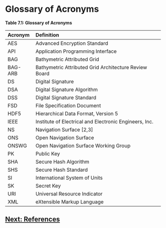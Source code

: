 # Glossary of Acronyms

**Table 7.1: Glossary of Acronyms**

| Acronym | Definition |
| :----------| :---------- |
| AES | Advanced Encryption Standard |
| API | Application Programming Interface |
| BAG | Bathymetric Attributed Grid |
| BAG-ARB | Bathymetric Attributed Grid Architecture Review Board |
| DS | Digital Signature |
| DSA | Digital Signature Algorithm |
| DSS | Digital Signature Standard |
| FSD | File Specification Document |
| HDF5 | Hierarchical Data Format, Version 5 |
| IEEE | Institute of Electrical and Electronic Engineers, Inc. |
| NS | Navigation Surface [2,3] |
| ONS | Open Navigation Surface |
| ONSWG | Open Navigation Surface Working Group |
| PK | Public Key |
| SHA | Secure Hash Algorithm |
| SHS | Secure Hash Standard |
| SI | International System of Units |
| SK | Secret Key |
| URI | Universal Resource Indicator |
| XML | eXtensible Markup Language |

## [Next: References](FSD-References.md)